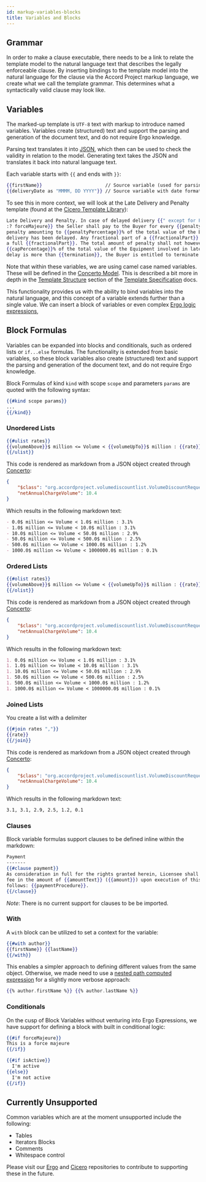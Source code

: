 ```yaml
---
id: markup-variables-blocks
title: Variables and Blocks
---
```


Grammar
---

In order to make a clause executable, there needs to be a link to relate the template model to the natural language text that describes the legally enforceable clause. By inserting bindings to the template model into the natural language for the clause via the Accord Project markup language, we create what we call the template grammar. This determines what a syntactically valid clause may look like.

Variables
---

The marked-up template is `UTF-8` text with markup to introduce named variables. Variables create (structured) text and support the parsing and generation of the document text, and do not require Ergo knowledge.

Parsing text translates it into [JSON](https://developer.mozilla.org/en-US/docs/Learn/JavaScript/Objects/JSON), which then can be used to check the validity in relation to the model. Generating text takes the JSON and translates it back into natural language text.

Each variable starts with `{{` and ends with `}}`:

```handlebars
{{firstName}}                       // Source variable (used for parsing and rendering)
{{deliveryDate as "MMMM, DD YYYY"}} // Source variable with date formatting
```

To see this in more context, we will look at the Late Delivery and Penalty template (found at the [Cicero Template Library](https://templates.accordproject.org/)):

```handlebars
Late Delivery and Penalty. In case of delayed delivery {{" except for Force Majeure cases,"
:? forceMajeure}} the Seller shall pay to the Buyer for every {{penaltyDuration}} of delay 
penalty amounting to {{penaltyPercentage}}% of the total value of the Equipment whose 
delivery has been delayed. Any fractional part of a {{fractionalPart}} is to be considered 
a full {{fractionalPart}}. The total amount of penalty shall not however, exceed 
{{capPercentage}}% of the total value of the Equipment involved in late delivery. If the 
delay is more than {{termination}}, the Buyer is entitled to terminate this Contract.
```

Note that within these variables, we are using camel case named variables. These will be defined in the [Concerto Model](https://docs.accordproject.org/docs/model-concerto.html). This is described a bit more in depth in the [Template Structure](https://docs.accordproject.org/docs/spec-template.html) section of the [Template Specification](https://docs.accordproject.org/docs/spec-overview.html) docs.

This functionality provides us with the ability to bind variables into the natural language, and this concept of a variable extends further than a single value. We can insert a block of variables or even complex [Ergo logic expressions](https://docs.accordproject.org/docs/markup-expr.html),

Block Formulas
---

Variables can be expanded into blocks and conditionals, such as ordered lists or `if...else` formulas. The functionality is extended from basic variables, so these block variables also create (structured) text and support the parsing and generation of the document text, and do not require Ergo knowledge.

Block Formulas of kind `kind` with scope `scope` and parameters `params` are quoted with the following syntax: 

```handlebars
{{#kind scope params}}
...
{{/kind}}
```

### Unordered Lists

```handlebars
{{#ulist rates}}
{{volumeAbove}}$ million <= Volume < {{volumeUpTo}}$ million : {{rate}}%
{{/ulist}}
```

This code is rendered as markdown from a JSON object created through [Concerto](https://docs.accordproject.org/docs/model-concerto.html):

```json
{
    "$class": "org.accordproject.volumediscountlist.VolumeDiscountRequest",
    "netAnnualChargeVolume": 10.4
}
```

Which results in the following markdown text:

```md
- 0.0$ million <= Volume < 1.0$ million : 3.1%
- 1.0$ million <= Volume < 10.0$ million : 3.1%
- 10.0$ million <= Volume < 50.0$ million : 2.9%
- 50.0$ million <= Volume < 500.0$ million : 2.5%
- 500.0$ million <= Volume < 1000.0$ million : 1.2%
- 1000.0$ million <= Volume < 1000000.0$ million : 0.1%
```

### Ordered Lists

```handlebars
{{#olist rates}}
{{volumeAbove}}$ million <= Volume < {{volumeUpTo}}$ million : {{rate}}%
{{/olist}}
```

This code is rendered as markdown from a JSON object created through [Concerto](https://docs.accordproject.org/docs/model-concerto.html):

```json
{
    "$class": "org.accordproject.volumediscountlist.VolumeDiscountRequest",
    "netAnnualChargeVolume": 10.4
}
```

Which results in the following markdown text:

```md
1. 0.0$ million <= Volume < 1.0$ million : 3.1%
1. 1.0$ million <= Volume < 10.0$ million : 3.1%
1. 10.0$ million <= Volume < 50.0$ million : 2.9%
1. 50.0$ million <= Volume < 500.0$ million : 2.5%
1. 500.0$ million <= Volume < 1000.0$ million : 1.2%
1. 1000.0$ million <= Volume < 1000000.0$ million : 0.1%
```

### Joined Lists

You create a list with a delimiter
```handlebars
{{#join rates ","}}
{{rate}}
{{/join}}
```

This code is rendered as markdown from a JSON object created through [Concerto](https://docs.accordproject.org/docs/model-concerto.html):

```json
{
    "$class": "org.accordproject.volumediscountlist.VolumeDiscountRequest",
    "netAnnualChargeVolume": 10.4
}
```

Which results in the following markdown text:

```md
3.1, 3.1, 2.9, 2.5, 1.2, 0.1
```

### Clauses

Block variable formulas support clauses to be defined inline within the markdown:

```handlebars
Payment
-------
{{#clause payment}}
As consideration in full for the rights granted herein, Licensee shall pay Licensor a one-time
fee in the amount of {{amountText}} ({{amount}}) upon execution of this Agreement, payable as
follows: {{paymentProcedure}}.
{{/clause}}
```
_Note_: There is no current support for clauses to be be imported.


### With

A `with` block can be utilized to set a context for the variable:

```handlebars
{{#with author}}
{{firstName}} {{lastName}}
{{/with}}
```

This enables a simpler approach to defining different values from the same object. Otherwise, we made need to use a [nested path computed expression](https://docs.accordproject.org/docs/markup-expr.html#nested-paths) for a slightly more verbose approach:

```handlebars
{{% author.firstName %}} {{% author.lastName %}}
```

### Conditionals

On the cusp of Block Variables without venturing into Ergo Expressions, we have support for defining a block with built in conditional logic:

```handlebars
{{#if forceMajeure}}
This is a force majeure
{{/if}}

{{#if isActive}}
  I'm active
{{else}}
  I'm not active
{{/if}}
```

Currently Unsupported
---

Common variables which are at the moment unsupported include the following:

- Tables
- Iterators Blocks
- Comments
- Whitespace control

Please visit our [Ergo](https://github.com/accordproject/ergo) and [Cicero](https://github.com/accordproject/cicero) repositories to contribute to supporting these in the future.